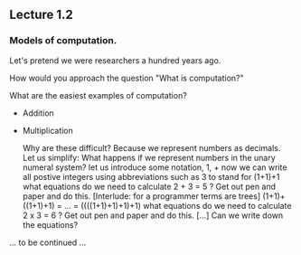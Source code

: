 ## Lecture 1.2

### Models of computation.

Let's pretend we were researchers a hundred years ago.

How would you approach the question
	"What is computation?"

What are the easiest examples of computation?
- Addition
- Multiplication

    Why are these difficult? Because we represent numbers as decimals. Let us simplify:
		What happens if we represent numbers in the unary numeral system?
			let us introduce some notation, 1, +
			now we can write all postive integers using abbreviations such as 3 to stand for (1+1)+1
			what equations do we need to calculate 2 + 3 = 5 ? Get out pen and paper and do this.
				[Interlude: for a programmer terms are trees]
				(1+1)+((1+1)+1) = ... = ((((1+1)+1)+1)+1)
			what equations do we need to calculate 2 x 3 = 6 ? Get out pen and paper and do this.
				[...]
		Can we write down the equations?
    
... to be continued ...
